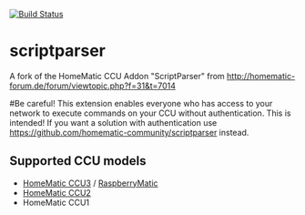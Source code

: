[![Build Status](https://travis-ci.org/litti/scriptparser.svg?branch=master)](https://travis-ci.org/litti/scriptparser)

# scriptparser
A fork of the HomeMatic CCU Addon "ScriptParser" from http://homematic-forum.de/forum/viewtopic.php?f=31&t=7014

#Be careful!
This extension enables everyone who has access to your network to execute commands on your CCU without authentication. This is intended! If you want a solution with authentication use https://github.com/homematic-community/scriptparser instead.

## Supported CCU models
* [HomeMatic CCU3](https://www.eq-3.de/produkte/homematic/zentralen-und-gateways/smart-home-zentrale-ccu3.html) / [RaspberryMatic](http://raspberrymatic.de/)
* [HomeMatic CCU2](https://www.eq-3.de/produkt-detail-zentralen-und-gateways/items/homematic-zentrale-ccu-2.html)
* HomeMatic CCU1
